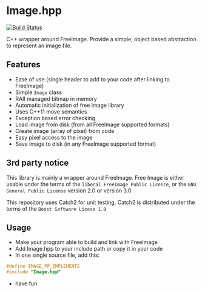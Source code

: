 # Image.hpp

[![Build Status](https://travis-ci.com/Ybalrid/Image.hpp.svg?branch=master)](https://travis-ci.com/Ybalrid/Image.hpp)

C++ wrapper around FreeImage. Provide a simple, object based abstraction to represent an image file.

## Features

- Ease of use (single header to add to your code after linking to FreeImage)
- Simple `Image` class
- RAII managed bitmap in memory
- Automatic initialization of free image library
- Uses C++11 move semantics
- Exception based error checking
- Load image from disk (from all FreeImage supported formats)
- Create image (array of pixel) from code
- Easy pixel access to the image
- Save image to disk (in any FreeImage supported format)

## 3rd party notice

This library is mainly a wrapper around FreeImage. Free Image is either usable under the terms of the `liberal FreeImage Public Licence`, or the `GNU General Public License` version 2.0 or version 3.0

This repository uses Catch2 for unit testing. Catch2 is distributed under the terms of the `Boost Software Licese 1.0`

## Usage

- Make your program able to build and link with FreeImage
- Add Image.hpp to your include path or copy it in your code
- In one single source file, add this:
```cpp
#define IMAGE_PP_IMPLEMENTS
#include "Image.hpp"
```
- have fun

